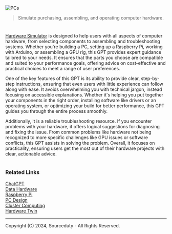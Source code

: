 ![PCs](https://github.com/user-attachments/assets/2c470802-ac1d-4ddb-9350-8c03b440512c)

> Simulate purchasing, assembling, and operating computer hardware.
#

[Hardware Simulator](https://chatgpt.com/g/g-y6LS27mzu-hardware-simulator) is designed to help users with all aspects of computer hardware, from selecting components to assembling and troubleshooting systems. Whether you're building a PC, setting up a Raspberry Pi, working with Arduino, or assembling a GPU rig, this GPT provides expert guidance tailored to your needs. It ensures that the parts you choose are compatible and suited to your performance goals, offering advice on cost-effective and practical choices to meet a range of user preferences.

One of the key features of this GPT is its ability to provide clear, step-by-step instructions, ensuring that even users with little experience can follow along with ease. It avoids overwhelming you with technical jargon, instead focusing on accessible explanations. Whether it's helping you put together your components in the right order, installing software like drivers or an operating system, or optimizing your build for better performance, this GPT guides you through the entire process smoothly.

Additionally, it is a reliable troubleshooting resource. If you encounter problems with your hardware, it offers logical suggestions for diagnosing and fixing the issue. From common problems like hardware not being recognized to more specific challenges like GPU issues or software conflicts, this GPT assists in solving the problem. Overall, it focuses on practicality, ensuring users get the most out of their hardware projects with clear, actionable advice.

#
### Related Links

[ChatGPT](https://github.com/sourceduty/ChatGPT)
<br>
[Data Hardware](https://github.com/sourceduty/Data_Hardware)
<br>
[Raspberry Pi](https://github.com/sourceduty/Raspberry_Pi)
<br>
[PC Design](https://github.com/sourceduty/PC_Design)
<br>
[Cluster Computing](https://github.com/sourceduty/Cluster_Computing)
<br>
[Hardware Twin](https://github.com/sourceduty/Hardware_Twin)

***
Copyright (C) 2024, Sourceduty - All Rights Reserved.
